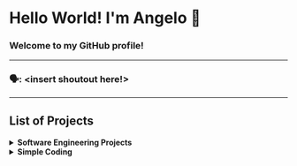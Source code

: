 # Hello World! I'm Angelo 👋
### Welcome to my GitHub profile!
---
### 🗣️: <insert shoutout here!>

---
## List of Projects

<details> 
 <summary><b>Software Engineering Projects</b></summary>
 
  * [FPS-Interactive-Whiteboard](https://github.com/angeloparayno/FPS-Interactive-Whiteboard)
    * [RGB-Led-Flashlights](https://github.com/angeloparayno/RGB-LED-Flashlights)
  * [Attendance-Monitoring-System-for-the-Faculty-of-UST-IICS](https://github.com/angeloparayno/Attendance-Monitoring-System-for-the-Faculty-of-UST-IICS)
 
</details>
 
<details>
 <summary><b>Simple Coding<b></summary>
  *qwe
  *qwe


* Data Analytics
* * [Bisa-Wellness](https://github.com/angeloparayno/Bisa-Wellness)
* * [Attendance-Monitoring-System-for-the-Faculty-of-UST-IICS]

* Digital Marketing

<!--
**angeloparayno/angeloparayno** is a ✨ _special_ ✨ repository because its `README.md` (this file) appears on your GitHub profile.

Here are some ideas to get you started:

- 🔭 I’m currently working on ...
- 🌱 I’m currently learning ...
- 👯 I’m looking to collaborate on ...
- 🤔 I’m looking for help with ...
- 💬 Ask me about ...
- 📫 How to reach me: ...
- 😄 Pronouns: ...
- ⚡ Fun fact: ...
-->
